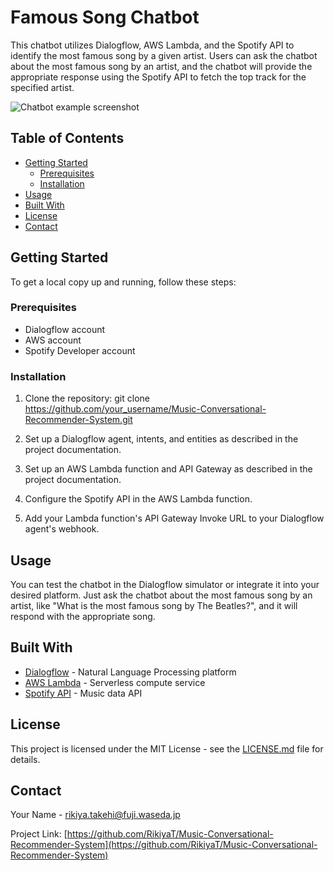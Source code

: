 # Famous Song Chatbot

This chatbot utilizes Dialogflow, AWS Lambda, and the Spotify API to identify the most famous song by a given artist. Users can ask the chatbot about the most famous song by an artist, and the chatbot will provide the appropriate response using the Spotify API to fetch the top track for the specified artist.

![Chatbot example screenshot](./path/to/screenshot.png)

## Table of Contents

- [Getting Started](#getting-started)
  - [Prerequisites](#prerequisites)
  - [Installation](#installation)
- [Usage](#usage)
- [Built With](#built-with)
- [License](#license)
- [Contact](#contact)

## Getting Started

To get a local copy up and running, follow these steps:

### Prerequisites

- Dialogflow account
- AWS account
- Spotify Developer account

### Installation

1. Clone the repository:
git clone https://github.com/your_username/Music-Conversational-Recommender-System.git


2. Set up a Dialogflow agent, intents, and entities as described in the project documentation.

3. Set up an AWS Lambda function and API Gateway as described in the project documentation.

4. Configure the Spotify API in the AWS Lambda function.

5. Add your Lambda function's API Gateway Invoke URL to your Dialogflow agent's webhook.

## Usage

You can test the chatbot in the Dialogflow simulator or integrate it into your desired platform. Just ask the chatbot about the most famous song by an artist, like "What is the most famous song by The Beatles?", and it will respond with the appropriate song.

## Built With

- [Dialogflow](https://cloud.google.com/dialogflow) - Natural Language Processing platform
- [AWS Lambda](https://aws.amazon.com/lambda) - Serverless compute service
- [Spotify API](https://developer.spotify.com/documentation/web-api) - Music data API

## License

This project is licensed under the MIT License - see the [LICENSE.md](LICENSE.md) file for details.

## Contact

Your Name - [rikiya.takehi@fuji.waseda.jp](mailto:rikiya.takehi@fuji.waseda.jp)

Project Link: [https://github.com/RikiyaT/Music-Conversational-Recommender-System](https://github.com/RikiyaT/Music-Conversational-Recommender-System)

